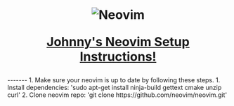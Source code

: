 <h1 align="center">
  <img src="https://raw.githubusercontent.com/neovim/neovim.github.io/master/logos/neovim-logo-300x87.png" alt="Neovim">

  <a href="https://neovim.io/doc/">Johnny's Neovim Setup Instructions!</a>
</h1>
-------
1. Make sure your neovim is up to date by following these steps.
    1. Install dependencies:
        'sudo apt-get install ninja-build gettext cmake unzip curl'
    2. Clone neovim repo:
        'git clone https://github.com/neovim/neovim.git'

